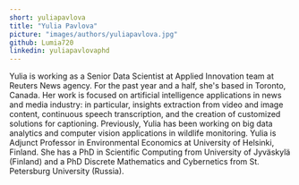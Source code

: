 ```yaml
---
short: yuliapavlova
title: "Yulia Pavlova"
picture: "images/authors/yuliapavlova.jpg"
github: Lumia720
linkedin: yuliapavlovaphd
---
```


Yulia is working as a Senior Data Scientist at Applied Innovation team at Reuters News agency. For the past year and a half, she's based in Toronto, Canada. Her work is focused on artificial intelligence applications in news and media industry: in particular, insights extraction from video and image content, continuous speech transcription, and the creation of customized solutions for captioning. Previously, Yulia has been working on big data analytics and computer vision applications in wildlife monitoring. Yulia is Adjunct Professor in Environmental Economics at University of Helsinki, Finland. She has a PhD in Scientific Computing from University of Jyväskylä (Finland) and a PhD Discrete Mathematics and Cybernetics from St. Petersburg University (Russia).
